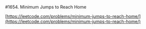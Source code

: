 #1654. Minimum Jumps to Reach Home

[https://leetcode.com/problems/minimum-jumps-to-reach-home/](https://leetcode.com/problems/minimum-jumps-to-reach-home/)
